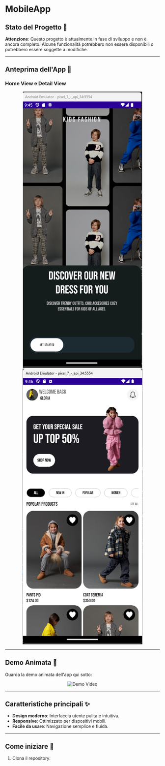 # MobileApp

## Stato del Progetto 🚧
**Attenzione**: Questo progetto è attualmente in fase di sviluppo e non è ancora completo. Alcune funzionalità potrebbero non essere disponibili o potrebbero essere soggette a modifiche.

---

## Anteprima dell'App 📱

### Home View e Detail View
<div align="center">
    <img src="https://github.com/salisou/OnlineCourseUIDesigns/blob/main/HomeView.png" alt="HomeView" />
    <img src="https://github.com/salisou/OnlineCourseUIDesigns/blob/main/DetailView.png" alt="DetailView" />
</div>

---

## Demo Animata 🎥

Guarda la demo animata dell'app qui sotto:
<div align="center">
    <img src="https://raw.githubusercontent.com/salisou/OnlineCourseUIDesigns/main/OnlineVideo.gif" alt="Demo Video" />
</div>

---

## Caratteristiche principali ✨
- **Design moderno**: Interfaccia utente pulita e intuitiva.
- **Responsive**: Ottimizzato per dispositivi mobili.
- **Facile da usare**: Navigazione semplice e fluida.

---

## Come iniziare 🚀
1. Clona il repository:
   
